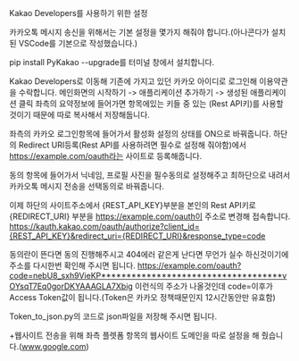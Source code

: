 Kakao Developers를 사용하기 위한 설정

카카오톡 메시지 송신을 위해서는 기본 설정을 몇가지 해줘야 합니다.(아나콘다가 설치된 VSCode를 기본으로 작성했습니다.)


pip install PyKakao --upgrade를 터미널 창에서 설치합니다.


Kakao Developers로 이동해 기존에 가지고 있던 카카오 아이디로 로그인해 이용약관을 수락합니다.
메인화면의 시작하기 -> 애플리케이션 추가하기 -> 생성된 애플리케이션 클릭
좌측의 요약정보에 들어가면 항목에있는 키들 중 있는 (Rest API키)를 사용할 것이기 때문에 따로 복사해서 저장해둡니다.


좌측의 카카오 로그인항목에 들어가서 활성화 설정의 상태를 ON으로 바꿔줍니다.
하단의 Redirect URI등록(Rest API를 사용하려면 필수로 설정해 줘야함)에서 https://example.com/oauth라는 사이트로 등록해줍니다.

동의 항목에 들어가서 닉네임, 프로필 사진을 필수동의로 설정해주고 최하단으로 내려서 카카오톡 메시지 전송을 선택동의로 바꿔줍니다.


이제 하단의 사이트주소에서 {REST_API_KEY}부분을 본인의 Rest API키로 {REDIRECT_URI} 부분을 https://example.com/oauth이 주소로 변경해 접속합니다.
https://kauth.kakao.com/oauth/authorize?client_id={REST_API_KEY}&redirect_uri={REDIRECT_URI}&response_type=code


동의란이 뜬다면 동의 진행해주시고 404에러 같은게 난다면 무언가 실수 하신것이기에 주소를 다시한번 확인해 주시면 됩니다.
https://example.com/oauth?code=nebU8_sxh9VieKP************************************vOYsqT7Eq0gorDKYAAAGLA7Xbig
이런식의 주소가 나올것인데 code=이후가 Access Token값이 됩니다.(Token은 카카오 정책때문인지 12시간동안만 유효함)

Token_to_json.py의 코드로 json파일을 저장해 주시면 됩니다.


+웹사이트 전송을 위해 좌측 플렛폼 항목의 웹사이트 도메인을 따로 설정을 해 줬습니다.(www.google.com)
